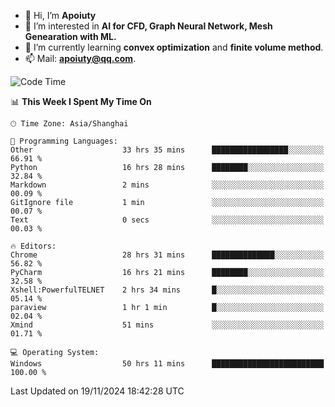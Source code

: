 - 👋 Hi, I’m **Apoiuty**
- 👀 I’m interested in **AI for CFD, Graph Neural Network, Mesh Genearation with ML.**
- 🌱 I’m currently learning **convex optimization** and **finite volume method**.
- 📫 Mail: **apoiuty@qq.com**.


<!--START_SECTION:waka-->
![Code Time](http://img.shields.io/badge/Code%20Time-1%2C425%20hrs%2033%20mins-blue)

📊 **This Week I Spent My Time On** 

```text
🕑︎ Time Zone: Asia/Shanghai

💬 Programming Languages: 
Other                    33 hrs 35 mins      █████████████████░░░░░░░░   66.91 % 
Python                   16 hrs 28 mins      ████████░░░░░░░░░░░░░░░░░   32.84 % 
Markdown                 2 mins              ░░░░░░░░░░░░░░░░░░░░░░░░░   00.09 % 
GitIgnore file           1 min               ░░░░░░░░░░░░░░░░░░░░░░░░░   00.07 % 
Text                     0 secs              ░░░░░░░░░░░░░░░░░░░░░░░░░   00.03 % 

🔥 Editors: 
Chrome                   28 hrs 31 mins      ██████████████░░░░░░░░░░░   56.82 % 
PyCharm                  16 hrs 21 mins      ████████░░░░░░░░░░░░░░░░░   32.58 % 
Xshell:PowerfulTELNET    2 hrs 34 mins       █░░░░░░░░░░░░░░░░░░░░░░░░   05.14 % 
paraview                 1 hr 1 min          █░░░░░░░░░░░░░░░░░░░░░░░░   02.04 % 
Xmind                    51 mins             ░░░░░░░░░░░░░░░░░░░░░░░░░   01.71 % 

💻 Operating System: 
Windows                  50 hrs 11 mins      █████████████████████████   100.00 % 
```


 Last Updated on 19/11/2024 18:42:28 UTC
<!--END_SECTION:waka-->



<!---
Apoiuty/Apoiuty is a ✨ special ✨ repository because its `README.md` (this file) appears on your GitHub profile.
You can click the Preview link to take a look at your changes.
--->
